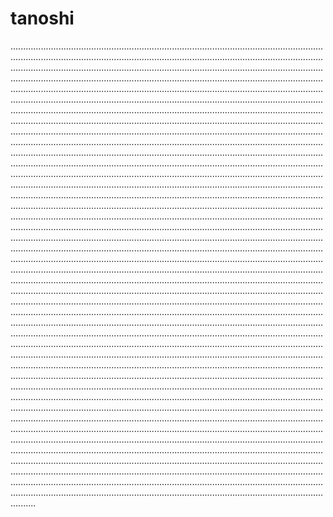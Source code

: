 # tanoshi

..............................................................................................................................................................................................................................................................................................................................................................................................................................................................................................................................................................................................................................................................................................................................................................................................................................................................................................................................................................................................................................................................................................................................................................................................................................................................................................................................................................................................................................................................................................................................................................................................................................................................................................................................................................................................................................................................................................................................................................................................................................................................................................................................................................................................................................................................................................................................................................................................................................................................................................................................................................................................................................................................................................................................................................................................................................................................................................................................................................................................................................................................................................................................................................................................................................................................................................................................................................................................................................................................................................................................................................................................................................................................................................................................................................................................................................................................................................................................................................................................................................................................................................................................................................................................................................................................................................................................................................................................................................................................................................................................................................................................................................................................................................................................................................................................................................................................................................................................................................................................................................................................................................................................................................................................................................................................................................................................................................................................................................................................................................................................................................